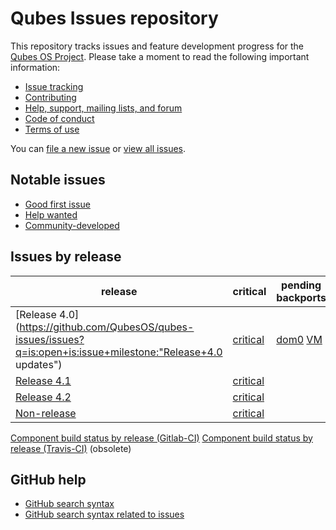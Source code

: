 Qubes Issues repository
=======================

This repository tracks issues and feature development progress for the [Qubes OS
Project](https://www.qubes-os.org/). Please take a moment to read the following
important information:

* [Issue tracking](https://www.qubes-os.org/doc/issue-tracking/)
* [Contributing](https://www.qubes-os.org/doc/contributing/)
* [Help, support, mailing lists, and forum](https://www.qubes-os.org/support/)
* [Code of conduct](https://www.qubes-os.org/code-of-conduct/)
* [Terms of use](https://www.qubes-os.org/terms/)

You can [file a new issue](https://github.com/QubesOS/qubes-issues/issues/new/choose)
or [view all issues](https://github.com/QubesOS/qubes-issues/issues).


Notable issues
--------------

* [Good first issue](https://github.com/QubesOS/qubes-issues/issues?q=is%3Aopen+is%3Aissue+label%3A%22good+first+issue%22)
* [Help wanted](https://github.com/QubesOS/qubes-issues/issues?q=is%3Aopen+is%3Aissue+label%3A%22help+wanted%22)
* [Community-developed](https://github.com/QubesOS/qubes-issues/issues?q=is%3Aissue+is%3Aopen+label%3A%22community+dev%22)


Issues by release
-----------------

| release | critical | pending backports |
|---------|----------|-------------------|
| [Release 4.0](https://github.com/QubesOS/qubes-issues/issues?q=is:open+is:issue+milestone:"Release+4.0 updates") | [critical](https://github.com/QubesOS/qubes-issues/issues?q=is%3Aopen+is%3Aissue+milestone%3A%22Release+4.0+updates%22+label%3A%22P%3A+critical%22) | [dom0](https://github.com/QubesOS/qubes-issues/issues?q=is:closed+milestone:"Release+4.0+updates"+label:r4.1-dom0-cur-test+-label:r4.0-dom0-stable+-label:r4.0-dom0-cur-test) [VM](https://github.com/QubesOS/qubes-issues/issues?q=is:issue+-label:r4.0-fc30-stable+-label:r4.0-fc30-cur-test+label:r4.1-fc30-cur-test+is:closed+milestone:"Release+4.0+updates") |
| [Release 4.1](https://github.com/QubesOS/qubes-issues/issues?q=is%3Aopen+is%3Aissue+milestone%3A%22Release+4.1+updates%22) | [critical](https://github.com/QubesOS/qubes-issues/issues?q=is%3Aopen+is%3Aissue+milestone%3A%22Release+4.1+updates%22+label%3A%22P%3A+critical%22) |
| [Release 4.2](https://github.com/QubesOS/qubes-issues/issues?q=is%3Aopen+is%3Aissue+milestone%3A%22Release+4.2%22) | [critical](https://github.com/QubesOS/qubes-issues/issues?q=is%3Aopen+is%3Aissue+milestone%3A%22Release+4.2%22+label%3A%22P%3A+critical%22) |
| [Non-release](https://github.com/QubesOS/qubes-issues/milestones/Non-release) | [critical](https://github.com/QubesOS/qubes-issues/issues?q=is%3Aopen+milestone%3ANon-release+label%3A%22P%3A+critical%22) |

[Component build status by release (Gitlab-CI)](https://qubesos.gitlab.io/qubes-g2g-report/)
[Component build status by release (Travis-CI)](travis_status.md) (obsolete)


GitHub help
-----------

* [GitHub search syntax](https://help.github.com/articles/search-syntax/)
* [GitHub search syntax related to issues](https://help.github.com/articles/searching-issues/)

